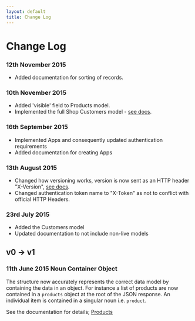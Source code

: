 ```yaml
---
layout: default
title: Change Log
---
```


# Change Log

### 12th November 2015
* Added documentation for sorting of records. 

### 10th November 2015
* Added 'visible' field to Products model.
* Implemented the full Shop Customers model - [see docs](/API-Documentation/resources/shop/customers.html).

### 16th September 2015
* Implemented Apps and consequently updated authentication requirements
* Added documentation for creating Apps

### 13th August 2015
* Changed how versioning works, version is now sent as an HTTP header "X-Version", [see docs](/API-Documentation/get-started.html).
* Changed authentication token name to "X-Token" as not to conflict with official HTTP Headers.

### 23rd July 2015
* Added the Customers model
* Updated documentation to not include non-live models

## v0 -> v1

### 11th June 2015 Noun Container Object
The structure now accurately represents the correct data model by containing the data in an object. For instance a list of products are now contained in a `products` object at the root of the JSON response. An individual item is contained in a singular noun i.e. `product`.

See the documentation for details; [Products](/API-Documentation/resources/shop/products_and_categories/products.html)
